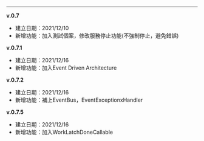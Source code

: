 
------
**v.0.7**
- 建立日期：2021/12/10
- 新增功能：加入測試個案，修改服務停止功能(不強制停止，避免錯誤)


**v.0.7.1**
- 建立日期：2021/12/16 
- 新增功能：加入Event Driven Architecture

**v.0.7.2**
- 建立日期：2021/12/16 
- 新增功能：補上EventBus，EventExceptionxHandler

**v.0.7.5**
- 建立日期：2021/12/16 
- 新增功能：加入WorkLatchDoneCallable
